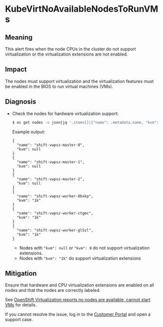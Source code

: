 # KubeVirtNoAvailableNodesToRunVMs

## Meaning

This alert fires when the node CPUs in the cluster do not support virtualization
or the virtualization extensions are not enabled.

## Impact

The nodes must support virtualization and the virtualization features must be
enabled in the BIOS to run virtual machines (VMs).

## Diagnosis

- Check the nodes for hardware virtualization support:

  ```bash
  $ oc get nodes -o json|jq '.items[]|{"name": .metadata.name, "kvm": .status.allocatable["devices.kubevirt.io/kvm"]}'
  ```

  Example output:

  ```text
  {
    "name": "shift-vwpsz-master-0",
    "kvm": null
  }
  {
    "name": "shift-vwpsz-master-1",
    "kvm": null
  }
  {
    "name": "shift-vwpsz-master-2",
    "kvm": null
  }
  {
    "name": "shift-vwpsz-worker-8bxkp",
    "kvm": "1k"
  }
  {
    "name": "shift-vwpsz-worker-ctgmc",
    "kvm": "1k"
  }
  {
    "name": "shift-vwpsz-worker-gl5zl",
    "kvm": "1k"
  }
  ```

  - Nodes with `"kvm": null` or `"kvm": 0` do not support virtualization extensions.
  - Nodes with `"kvm": "1k"` do support virtualization extensions

## Mitigation

Ensure that hardware and CPU virtualization extensions are enabled on all nodes
and that the nodes are correctly labeled.

See [OpenShift Virtualization reports no nodes are available, cannot start VMs](https://access.redhat.com/solutions/5106121)
for details.

If you cannot resolve the issue, log in to the
[Customer Portal](https://access.redhat.com) and open a support case.

